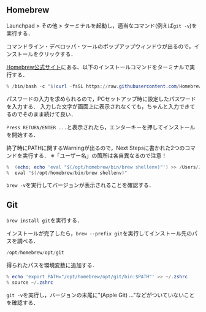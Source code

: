 ## Homebrew
Launchpad > その他 > ターミナルを起動し，適当なコマンド(例えば`git -v`)を実行する．

コマンドライン・デベロッパ・ツールのポップアップウィンドウが出るので，インストールをクリックする．

[Homebrew公式サイト](https://brew.sh/ja/)にある、以下のインストールコマンドをターミナルで実行する．
```powershell
% /bin/bash -c "$(curl -fsSL https://raw.githubusercontent.com/Homebrew/install/HEAD/install.sh)"
```
パスワードの入力を求められるので，PCセットアップ時に設定したパスワードを入力する．
入力した文字が画面上に表示されなくても，ちゃんと入力できてるのでそのまま続けて良い．

`Press RETURN/ENTER ...`と表示されたら，エンターキーを押してインストールを開始する．

終了時にPATHに関するWarningが出るので，Next Stepsに書かれた2つのコマンドを実行する．
※「ユーザー名」の箇所は各自異なるので注意！
```powershell
%  (echo; echo 'eval "$(/opt/homebrew/bin/brew shellenv)"') >> /Users/ユーザー名/.zprofile
%  eval "$(/opt/homebrew/bin/brew shellenv)"
```
`brew -v`を実行してバージョンが表示されることを確認する．

## Git
`brew install git`を実行する．

インストールが完了したら，`brew --prefix git`を実行してインストール先のパスを調べる．
```powershell
/opt/homebrew/opt/git
```
得られたパスを環境変数に追加する．
```powershell
% echo 'export PATH="/opt/homebrew/opt/git/bin:$PATH"' >> ~/.zshrc
% source ~/.zshrc
```

`git -v`を実行し，バージョンの末尾に"(Apple Git) ..."などがついていないことを確認する．